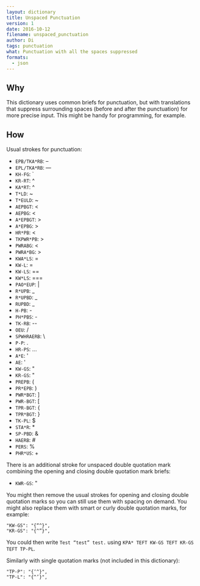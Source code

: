 ```yaml
---
layout: dictionary
title: Unspaced Punctuation
version: 1
date: 2016-10-12
filename: unspaced_punctuation
author: Di
tags: punctuation
what: Punctuation with all the spaces suppressed
formats:
  - json
---
```


## Why

This dictionary uses common briefs for punctuation, but with translations that suppress surrounding spaces (before and after the punctuation) for more precise input. This might be handy for programming, for example.

## How

Usual strokes for punctuation:

- `EPB/TKA*RB`: –
- `EPL/TKA*RB`: —
- `KH-FG`: \`
- `KR-RT`: ^
- `KA*RT`: ^
- `T*LD`: ~
- `T*EULD`: ~
- `AEPBGT`: <
- `AEPBG`: <
- `A*EPBGT`: >
- `A*EPBG`: >
- `HR*PB`: <
- `TKPWR*PB`: >
- `PWRABG`: <
- `PWRA*BG`: >
- `KWA*LS`: =
- `KW-L`: =
- `KW-LS`: ==
- `KW*LS`: ===
- `PAO*EUP`: \|
- `R*UPB`: _
- `R*UPBD`: _
- `RUPBD`: _
- `H-PB`: -
- `PH*PBS`: -
- `TK-RB`: --
- `OEU`: /
- `SPWHRAERB`: \
- `P-P`: .
- `HR-PS`: ...
- `A*E`: '
- `AE`: '
- `KW-GS`: "
- `KR-GS`: "
- `PREPB`: (
- `PR*EPB`: )
- `PWR*BGT`: ]
- `PWR-BGT`: [
- `TPR-BGT`: {
- `TPR*BGT`: }
- `TK-PL`: $
- `STA*R`: *
- `SP-PBD`: &
- `HAERB`: #
- `PERS`: %
- `PHR*US`: +

There is an additional stroke for unspaced double quotation mark combining the opening and closing double quotation mark briefs:

- `KWR-GS`: "

You might then remove the usual strokes for opening and closing double quotation marks so you can still use them with spacing on demand. You might also replace them with smart or curly double quotation marks, for example:

```
"KW-GS": "{“^}",
"KR-GS": "{^”}",
```

You could then write `Test “test” test.` using `KPA* TEFT KW-GS TEFT KR-GS TEFT TP-PL`.

Similarly with single quotation marks (not included in this dictionary):

```
"TP-P": "{‘^}",
"TP-L": "{^’}",
```

